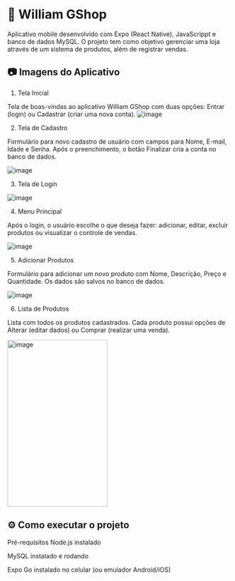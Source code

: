 # 📱 William GShop
Aplicativo mobile desenvolvido com Expo (React Native), JavaScrippt e banco de dados MySQL. O projeto tem como objetivo gerenciar uma loja através de um sistema de produtos, além de registrar vendas.




## 📷 Imagens do Aplicativo
1. Tela Inicial

Tela de boas-vindas ao aplicativo William GShop com duas opções: Entrar (login) ou Cadastrar (criar uma nova conta).
   ![image](https://github.com/user-attachments/assets/14e169b6-822f-49f9-be03-941a0135742b)



2. Tela de Cadastro

Formulário para novo cadastro de usuário com campos para Nome, E-mail, Idade e Senha. Após o preenchimento, o botão Finalizar cria a conta no banco de dados.

![image](https://github.com/user-attachments/assets/3e293d0b-f3e1-41e0-8cab-1540dad4b42a)

3. Tela de Login

![image](https://github.com/user-attachments/assets/f3516f3c-691c-4c25-8b2c-ba99f31ce0a4)

4. Menu Principal

Após o login, o usuário escolhe o que deseja fazer: adicionar, editar, excluir produtos ou visualizar o controle de vendas.

![image](https://github.com/user-attachments/assets/126749c1-2a88-44d4-a817-fe9421699739)

5. Adicionar Produtos

Formulário para adicionar um novo produto com Nome, Descrição, Preço e Quantidade. Os dados são salvos no banco de dados.

![image](https://github.com/user-attachments/assets/9b67b67d-2119-419f-98ee-e1e78db52761)

6. Lista de Produtos

Lista com todos os produtos cadastrados. Cada produto possui opções de Alterar (editar dados) ou Comprar (realizar uma venda).

<img width="226" height="377" alt="image" src="https://github.com/user-attachments/assets/2f5d7df9-d9f9-4988-ab23-b8cc12a27a31" />


## ⚙️ Como executar o projeto
Pré-requisitos
Node.js instalado

MySQL instalado e rodando

Expo Go instalado no celular (ou emulador Android/iOS)
